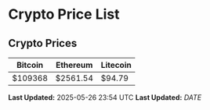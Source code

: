 # Crypto Price List

## Crypto Prices
| Bitcoin | Ethereum | Litecoin |
| ------- | -------- | -------- |
| $109368 | $2561.54 | $94.79 |
**Last Updated:** 2025-05-26 23:54 UTC
**Last Updated:** $DATE$
